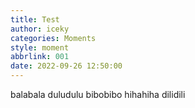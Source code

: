 ```yaml
---
title: Test
author: iceky
categories: Moments
style: moment
abbrlink: 001
date: 2022-09-26 12:50:00
---
```

balabala
duludulu
bibobibo
hihahiha
dilidili
